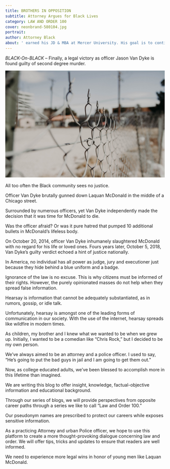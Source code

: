 ```yaml
---
title: BROTHERS IN OPPOSITION
subtitle: Attorney Argues for Black Lives
category: LAW AND ORDER 100
cover: neonbrand-580104.jpg
portrait: 
author: Attorney Black
about: ' earned his JD & MBA at Mercer University. His goal is to continue incremental enrichment intellectually, spiritually, mentally, emotionally and physically. He aims to achieve without compromising ethics, morals and values.'
---
```


*BLACK-On-BLACK* – Finally, a legal victory as officer Jason Van Dyke is found guilty of second degree murder.

![unsplash.com](./neonbrand-580104.jpg)

All too often the Black community sees no justice. 

Officer Van Dyke brutally gunned down Laquan McDonald in the middle of a Chicago street.

Surrounded by numerous officers, yet Van Dyke independently made the decision that it was time for McDonald to die.

Was the officer afraid? Or was it pure hatred that pumped 10 additional bullets in McDonald’s lifeless body.

On October 20, 2014, officer Van Dyke inhumanely slaughtered McDonald with no regard for his life or loved ones. Fours years later, October 5, 2018, Van Dyke’s guilty verdict echoed a hint of justice nationally.   

In America, no individual has all power as judge, jury and executioner just because they hide behind a blue uniform and a badge.

Ignorance of the law is no excuse. This is why citizens must be informed of their rights. However, the purely opinionated masses do not help when they spread false information. 

Hearsay is information that cannot be adequately substantiated, as in rumors, gossip, or idle talk.

Unfortunately, hearsay is amongst one of the leading forms of communication in our society. With the use of the internet, hearsay spreads like wildfire in modern times.   

As children, my brother and I knew what we wanted to be when we grew up. Initially, I wanted to be a comedian like “Chris Rock,” but I decided to be my own person. 

We’ve always aimed to be an attorney and a police officer. I used to say, “He’s going to put the bad guys in jail and I am going to get them out.”  

Now, as college educated adults, we’ve been blessed to accomplish more in this lifetime than imagined. 

We are writing this blog to offer insight, knowledge, factual-objective information and educational background.

Through our series of blogs, we will provide perspectives from opposite career paths through a series we like to call “Law and Order 100.”  

Our pseudonym names are prescribed to protect our careers while exposes sensitive information.

As a practicing Attorney and urban Police officer, we hope to use this platform to create a more thought-provoking dialogue concerning law and order. We will offer tips, tricks and updates to ensure that readers are well informed.

We need to experience more legal wins in honor of young men like Laquan McDonald.
